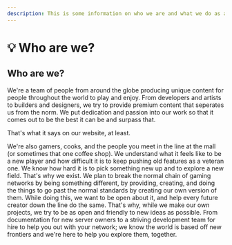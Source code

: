 ```yaml
---
description: This is some information on who we are and what we do as a team.
---
```


# 💡 Who are we?

## Who are we?

We're a team of people from around the globe producing unique content for people throughout the world to play and enjoy. From developers and artists to builders and designers, we try to provide premium content that seperates us from the norm. We put dedication and passion into our work so that it comes out to be the best it can be and surpass that.

That's what it says on our website, at least.

We're also gamers, cooks, and the people you meet in the line at the mall (or sometimes that one coffee shop). We understand what it feels like to be a new player and how difficult it is to keep pushing old features as a veteran one. We know how hard it is to pick something new up and to explore a new field. That's why we exist. We plan to break the normal chain of gaming networks by being something different, by providing, creating, and doing the things to go past the normal standards by creating our own version of them. While doing this, we want to be open about it, and help every future creator down the line do the same. That's why, while we make our own projects, we try to be as open and friendly to new ideas as possible. From documentation for new server owners to a striving development team for hire to help you out with your network; we know the world is based off new frontiers and we're here to help you explore them, together.
